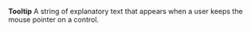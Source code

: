 **Tooltip** A string of explanatory text that appears when a user keeps the mouse pointer on a control.
